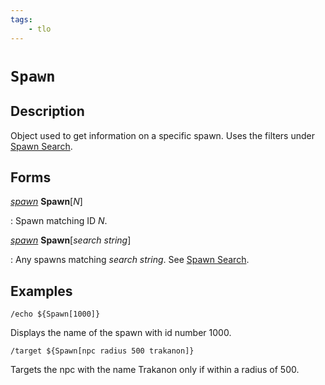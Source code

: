 ```yaml
---
tags:
    - tlo
---
```

# `Spawn`

## Description

Object used to get information on a specific spawn. Uses the filters under [Spawn Search].

## Forms

[_spawn_][spawn] **Spawn**[_N_]

:   Spawn matching ID _N_.

[_spawn_][spawn] **Spawn**[_search string_]

:   Any spawns matching _search string_. See [Spawn Search].

## Examples

```
/echo ${Spawn[1000]}
```

Displays the name of the spawn with id number 1000.

```
/target ${Spawn[npc radius 500 trakanon]}
```

Targets the npc with the name Trakanon only if within a radius of 500.

[spawn]: ../data-types/datatype-spawn.md
[Spawn Search]: ../../reference/general/spawn-search.md
